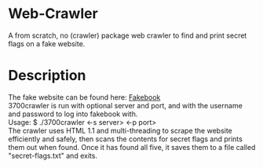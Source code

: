# Web-Crawler
A from scratch, no (crawler) package web crawler to find and print secret flags on a fake website.
# Description
The fake website can be found here: [Fakebook](https://www.3700.network/) <br>
3700crawler is run with optional server and port, and with the username and password to log into fakebook with. <br>
Usage: $ ./3700crawler <-s server> <-p port> <username> <password> <br>
The crawler uses HTML 1.1 and multi-threading to scrape the website efficiently and safely, then scans the contents for secret flags and prints them out when found.
Once it has found all five, it saves them to a file called "secret-flags.txt" and exits.
